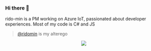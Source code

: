 ### Hi there 👋

rido-min is a PM working on Azure IoT, passionated about developer experiences. Most of my code is C# and JS

> [@ridomin](https://github.com/ridomin) is my alterego

<p align="center">
  <a href="https://github-readme-stats.vercel.app/api?username=rido-min&show_icons=true&theme=dark&count_private=true&hide=stars">
    <img align="center" src="https://github-readme-stats.vercel.app/api?username=rido-min&theme=dark&show_icons=true&count_private=true&hide=stars" />
  </a>  
</p>

